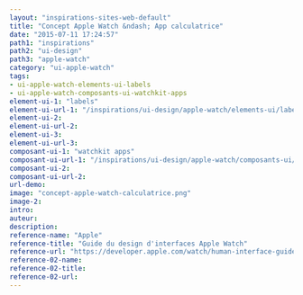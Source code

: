 ```yaml
---
layout: "inspirations-sites-web-default"
title: "Concept Apple Watch &ndash; App calculatrice"
date: "2015-07-11 17:24:57"
path1: "inspirations"
path2: "ui-design"
path3: "apple-watch"
category: "ui-apple-watch"
tags:
- ui-apple-watch-elements-ui-labels
- ui-apple-watch-composants-ui-watchkit-apps
element-ui-1: "labels"
element-ui-url-1: "/inspirations/ui-design/apple-watch/elements-ui/labels/"
element-ui-2:
element-ui-url-2:
element-ui-3:
element-ui-url-3:
composant-ui-1: "watchkit apps"
composant-ui-url-1: "/inspirations/ui-design/apple-watch/composants-ui/watchkit-apps/"
composant-ui-2:
composant-ui-url-2:
url-demo:
image: "concept-apple-watch-calculatrice.png"
image-2:
intro:
auteur:
description:
reference-name: "Apple"
reference-title: "Guide du design d'interfaces Apple Watch"
reference-url: "https://developer.apple.com/watch/human-interface-guidelines/"
reference-02-name:
reference-02-title:
reference-02-url:
---
```

